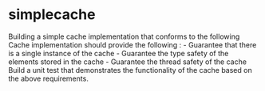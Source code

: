 # simplecache
Building a simple cache implementation that conforms to the following Cache implementation should provide the following :
    - Guarantee that there is a single instance of the cache
    - Guarantee the type safety of the elements stored in the cache
    - Guarantee the thread safety of the cache
Build a unit test that demonstrates the functionality of the cache based on the above requirements.
